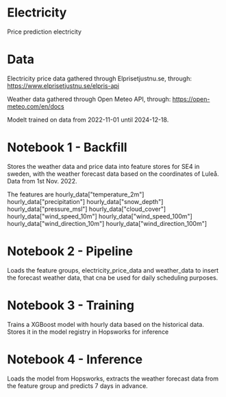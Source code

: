 # Electricity
Price prediction electricity

# Data 
Electricity price data gathered through Elprisetjustnu.se, through:
https://www.elprisetjustnu.se/elpris-api

Weather data gathered through Open Meteo API, through:
https://open-meteo.com/en/docs


Modelt trained on data from 2022-11-01 until 2024-12-18. 


# Notebook 1 - Backfill
Stores the weather data and price data into feature stores for SE4 in sweden, with the weather forecast data based on the coordinates of Luleå. 
Data from 1st Nov. 2022.

The features are 
    hourly_data["temperature_2m"]
    hourly_data["precipitation"]
    hourly_data["snow_depth"]
    hourly_data["pressure_msl"]
    hourly_data["cloud_cover"]
    hourly_data["wind_speed_10m"]
    hourly_data["wind_speed_100m"]
    hourly_data["wind_direction_10m"]
    hourly_data["wind_direction_100m"]

# Notebook 2 - Pipeline
Loads the feature groups, electricity_price_data and weather_data to insert the forecast weather data, that cna be used for daily scheduling purposes. 

# Notebook 3 - Training
Trains a XGBoost model with hourly data based on the historical data. Stores it in the model registry in Hopsworks for inference

# Notebook 4 - Inference
Loads the model from Hopsworks, extracts the weather forecast data from the feature group and predicts 7 days in advance. 